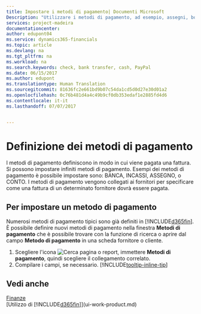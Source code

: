 ```yaml
---
title: Impostare i metodi di pagamento| Documenti Microsoft
Description: "Utilizzare i metodi di pagamento, ad esempio, assegni, bonifici, contanti o PayPal, per definire le modalità di pagamento di una fattura."
services: project-madeira
documentationcenter: 
author: edupont04
ms.service: dynamics365-financials
ms.topic: article
ms.devlang: na
ms.tgt_pltfrm: na
ms.workload: na
ms.search.keywords: check, bank transfer, cash, PayPal
ms.date: 06/15/2017
ms.author: edupont
ms.translationtype: Human Translation
ms.sourcegitcommit: 81636fc2e661bd9b07c54da1cd5d0d27e30d01a2
ms.openlocfilehash: 0c76b481d4a4c49b9cf0db353edaf1e2885fd4d6
ms.contentlocale: it-it
ms.lasthandoff: 07/07/2017


---
```

# <a name="defining-payment-methods"></a>Definizione dei metodi di pagamento
I metodi di pagamento definiscono in modo in cui viene pagata una fattura. Si possono impostare infiniti metodi di pagamento. Esempi dei metodi di pagamento è possibile impostare sono: BANCA, INCASSI, ASSEGNO, o CONTO.
I metodi di pagamento vengono collegati ai fornitori per specificare come una fattura di un determinato fornitore dovrà essere pagata.

## <a name="to-set-up-a-payment-methods"></a>Per impostare un metodo di pagamento
Numerosi metodi di pagamento tipici sono già definiti in [!INCLUDE[d365fin](includes/d365fin_md.md)]. È possibile definire nuovi metodi di pagamento nella finestra **Metodi di pagamento** che è possibile trovare con la funzione di ricerca o aprire dal campo **Metodo di pagamento** in una scheda fornitore o cliente.
1. Scegliere l'icona ![Cerca pagina o report](media/ui-search/search_small.png "icona Cerca pagina o report"), immettere **Metodi di pagamento**, quindi scegliere il collegamento correlato.
2. Compilare i campi, se necessario. [!INCLUDE[tooltip-inline-tip](includes/tooltip-inline-tip_md.md)]

## <a name="see-also"></a>Vedi anche
[Finanze](finance.md)  
[Utilizzo di [!INCLUDE[d365fin](includes/d365fin_md.md)]](ui-work-product.md)  

